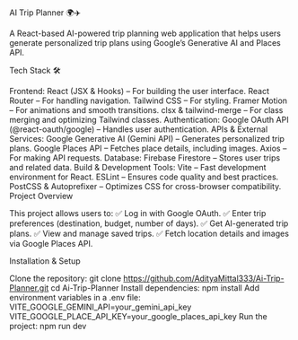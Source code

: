 AI Trip Planner 🌍✈️

A React-based AI-powered trip planning web application that helps users generate personalized trip plans using Google’s Generative AI and Places API.

Tech Stack 🛠️

Frontend:
React (JSX & Hooks) – For building the user interface.
React Router – For handling navigation.
Tailwind CSS – For styling.
Framer Motion – For animations and smooth transitions.
clsx & tailwind-merge – For class merging and optimizing Tailwind classes.
Authentication:
Google OAuth API (@react-oauth/google) – Handles user authentication.
APIs & External Services:
Google Generative AI (Gemini API) – Generates personalized trip plans.
Google Places API – Fetches place details, including images.
Axios – For making API requests.
Database:
Firebase Firestore – Stores user trips and related data.
Build & Development Tools:
Vite – Fast development environment for React.
ESLint – Ensures code quality and best practices.
PostCSS & Autoprefixer – Optimizes CSS for cross-browser compatibility.
Project Overview

This project allows users to:
✅ Log in with Google OAuth.
✅ Enter trip preferences (destination, budget, number of days).
✅ Get AI-generated trip plans.
✅ View and manage saved trips.
✅ Fetch location details and images via Google Places API.



Installation & Setup

Clone the repository:
git clone https://github.com/AdityaMittal333/Ai-Trip-Planner.git
cd Ai-Trip-Planner
Install dependencies:
npm install
Add environment variables in a .env file:
VITE_GOOGLE_GEMINI_API=your_gemini_api_key
VITE_GOOGLE_PLACE_API_KEY=your_google_places_api_key
Run the project:
npm run dev
